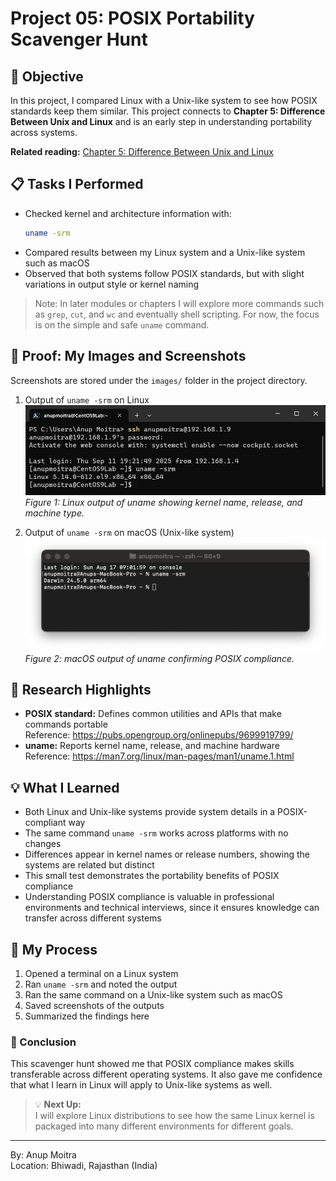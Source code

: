 # Project 05: POSIX Portability Scavenger Hunt

## 📝 Objective  

In this project, I compared Linux with a Unix-like system to see how POSIX standards keep them similar. This project connects to **Chapter 5: Difference Between Unix and Linux** and is an early step in understanding portability across systems.  

**Related reading:** [Chapter 5: Difference Between Unix and Linux](../01-understanding-linux-concepts/05-unix-vs-linux.md)  

## 📋 Tasks I Performed  

- Checked kernel and architecture information with:  
  ```bash
  uname -srm
  ```  
- Compared results between my Linux system and a Unix-like system such as macOS  
- Observed that both systems follow POSIX standards, but with slight variations in output style or kernel naming  

> Note: In later modules or chapters I will explore more commands such as `grep`, `cut`, and `wc` and eventually shell scripting. For now, the focus is on the simple and safe `uname` command.  

## 📸 Proof: My Images and Screenshots  

Screenshots are stored under the `images/` folder in the project directory.  

1. Output of `uname -srm` on Linux  
   <img src="https://github.com/anup-moitra/foundational-linux-training/blob/main/Projects/images/uname-linux.png" alt="uname-linux" width="700"/>  
   *Figure 1: Linux output of uname showing kernel name, release, and machine type.*  

2. Output of `uname -srm` on macOS (Unix-like system)  
   <img src="https://github.com/anup-moitra/foundational-linux-training/blob/main/Projects/images/uname-macos.png" alt="uname-macos" width="700"/>  
   *Figure 2: macOS output of uname confirming POSIX compliance.*  

## 🔗 Research Highlights  

- **POSIX standard:** Defines common utilities and APIs that make commands portable  
  Reference: <https://pubs.opengroup.org/onlinepubs/9699919799/>  
- **uname:** Reports kernel name, release, and machine hardware  
  Reference: <https://man7.org/linux/man-pages/man1/uname.1.html>  

## 💡 What I Learned  

- Both Linux and Unix-like systems provide system details in a POSIX-compliant way  
- The same command `uname -srm` works across platforms with no changes  
- Differences appear in kernel names or release numbers, showing the systems are related but distinct  
- This small test demonstrates the portability benefits of POSIX compliance  
- Understanding POSIX compliance is valuable in professional environments and technical interviews, since it ensures knowledge can transfer across different systems  

## 📁 My Process  

1. Opened a terminal on a Linux system  
2. Ran `uname -srm` and noted the output  
3. Ran the same command on a Unix-like system such as macOS  
4. Saved screenshots of the outputs  
5. Summarized the findings here  

### 🏁 Conclusion  

This scavenger hunt showed me that POSIX compliance makes skills transferable across different operating systems. It also gave me confidence that what I learn in Linux will apply to Unix-like systems as well.  

> 💡 **Next Up:**  
> I will explore Linux distributions to see how the same Linux kernel is packaged into many different environments for different goals.  

---  

By: Anup Moitra  
Location: Bhiwadi, Rajasthan (India)  
